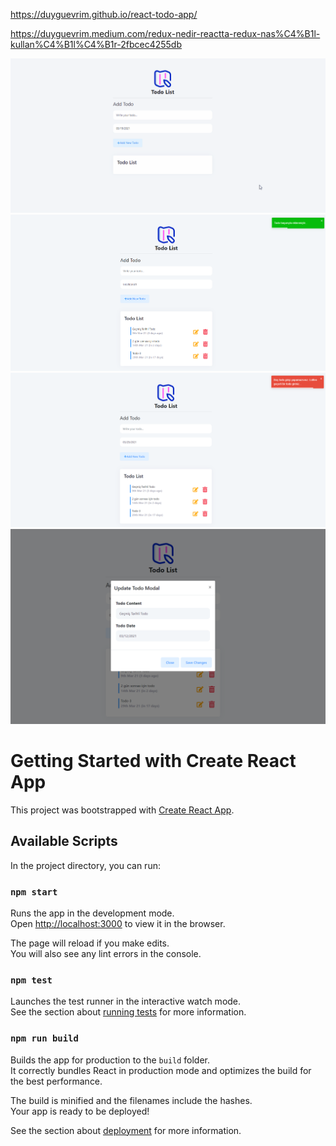  https://duyguevrim.github.io/react-todo-app/
 
 https://duyguevrim.medium.com/redux-nedir-reactta-redux-nas%C4%B1l-kullan%C4%B1l%C4%B1r-2fbcec4255db


![Demo](https://github.com/duyguevrim/react-todo-app/blob/master/src/assets/todoapp-info.gif)
![Sayfa Görseli](https://github.com/YemekSepeti-WebAPI-Bootcamp/duyguodabas_todo_app/blob/master/src/assets/ss0.PNG)
![Sayfa Görseli](https://github.com/YemekSepeti-WebAPI-Bootcamp/duyguodabas_todo_app/blob/master/src/assets/ss1.PNG)
![Sayfa Görseli](https://github.com/YemekSepeti-WebAPI-Bootcamp/duyguodabas_todo_app/blob/master/src/assets/ss2.PNG)


# Getting Started with Create React App

This project was bootstrapped with [Create React App](https://github.com/facebook/create-react-app).

## Available Scripts

In the project directory, you can run:

### `npm start`

Runs the app in the development mode.\
Open [http://localhost:3000](http://localhost:3000) to view it in the browser.

The page will reload if you make edits.\
You will also see any lint errors in the console.

### `npm test`

Launches the test runner in the interactive watch mode.\
See the section about [running tests](https://facebook.github.io/create-react-app/docs/running-tests) for more information.

### `npm run build`

Builds the app for production to the `build` folder.\
It correctly bundles React in production mode and optimizes the build for the best performance.

The build is minified and the filenames include the hashes.\
Your app is ready to be deployed!

See the section about [deployment](https://facebook.github.io/create-react-app/docs/deployment) for more information.

